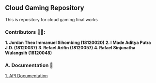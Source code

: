 ## Cloud Gaming Repository

This is repository for cloud gaming final works

### Contributors 🙋‍♀️:
**1. Jordan Theo Immanuel Sihombing (18120020)**
**2. I Made Aditya Putra J.D. (18120037)**
**3. Refael Arifin (18120057)**
**4. Rafael Sinjunatha Wulangsih (18120048)**
  

### A. Documentation 📄 
[1. API Documentation](https://cloud-gaming-ta.github.io/api-docs/)
<!--

**Here are some ideas to get you started:**

🙋‍♀️ A short introduction - what is your organization all about?
🌈 Contribution guidelines - how can the community get involved?
👩‍💻 Useful resources - where can the community find your docs? Is there anything else the community should know?
🍿 Fun facts - what does your team eat for breakfast?
🧙 Remember, you can do mighty things with the power of [Markdown](https://docs.github.com/github/writing-on-github/getting-started-with-writing-and-formatting-on-github/basic-writing-and-formatting-syntax)
-->

